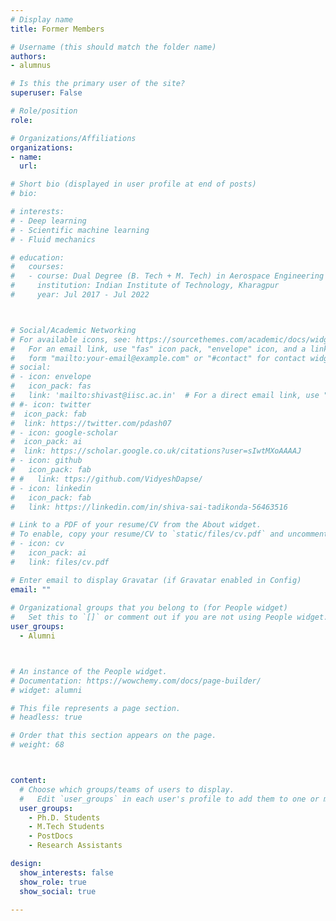 ```yaml
---
# Display name
title: Former Members

# Username (this should match the folder name)
authors:
- alumnus

# Is this the primary user of the site?
superuser: False

# Role/position
role: 

# Organizations/Affiliations
organizations:
- name: 
  url: 

# Short bio (displayed in user profile at end of posts)
# bio: 

# interests:
# - Deep learning   
# - Scientific machine learning
# - Fluid mechanics

# education:
#   courses:
#   - course: Dual Degree (B. Tech + M. Tech) in Aerospace Engineering
#     institution: Indian Institute of Technology, Kharagpur
#     year: Jul 2017 - Jul 2022



# Social/Academic Networking
# For available icons, see: https://sourcethemes.com/academic/docs/widgets/#icons
#   For an email link, use "fas" icon pack, "envelope" icon, and a link in the
#   form "mailto:your-email@example.com" or "#contact" for contact widget.
# social:
# - icon: envelope
#   icon_pack: fas
#   link: 'mailto:shivast@iisc.ac.in'  # For a direct email link, use "mailto:test@example.org".
# #- icon: twitter
#  icon_pack: fab
#  link: https://twitter.com/pdash07
# - icon: google-scholar
#  icon_pack: ai
#  link: https://scholar.google.co.uk/citations?user=sIwtMXoAAAAJ
# - icon: github
#   icon_pack: fab
# #   link: ttps://github.com/VidyeshDapse/ 
# - icon: linkedin
#   icon_pack: fab
#   link: https://linkedin.com/in/shiva-sai-tadikonda-56463516

# Link to a PDF of your resume/CV from the About widget.
# To enable, copy your resume/CV to `static/files/cv.pdf` and uncomment the lines below.  
# - icon: cv
#   icon_pack: ai
#   link: files/cv.pdf

# Enter email to display Gravatar (if Gravatar enabled in Config)
email: ""
  
# Organizational groups that you belong to (for People widget)
#   Set this to `[]` or comment out if you are not using People widget.  
user_groups:
  - Alumni



# An instance of the People widget.
# Documentation: https://wowchemy.com/docs/page-builder/
# widget: alumni

# This file represents a page section.
# headless: true

# Order that this section appears on the page.
# weight: 68



content:
  # Choose which groups/teams of users to display.
  #   Edit `user_groups` in each user's profile to add them to one or more of these groups.
  user_groups:
    - Ph.D. Students
    - M.Tech Students
    - PostDocs
    - Research Assistants

design:
  show_interests: false
  show_role: true
  show_social: true

---
```

